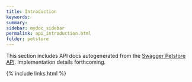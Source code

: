 ```yaml
---
title: Introduction
keywords: 
summary: 
sidebar: mydoc_sidebar
permalink: api_introduction.html
folder: petstore
---
```

This section includes API docs autogenerated from the [Swagger Petstore API](https://editor.swagger.io/). Implementation details forthcoming.

{% include links.html %}

